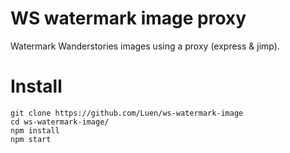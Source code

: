 # WS watermark image proxy
Watermark Wanderstories images using a proxy (express & jimp).

# Install
```
git clone https://github.com/Luen/ws-watermark-image
cd ws-watermark-image/
npm install
npm start
```
